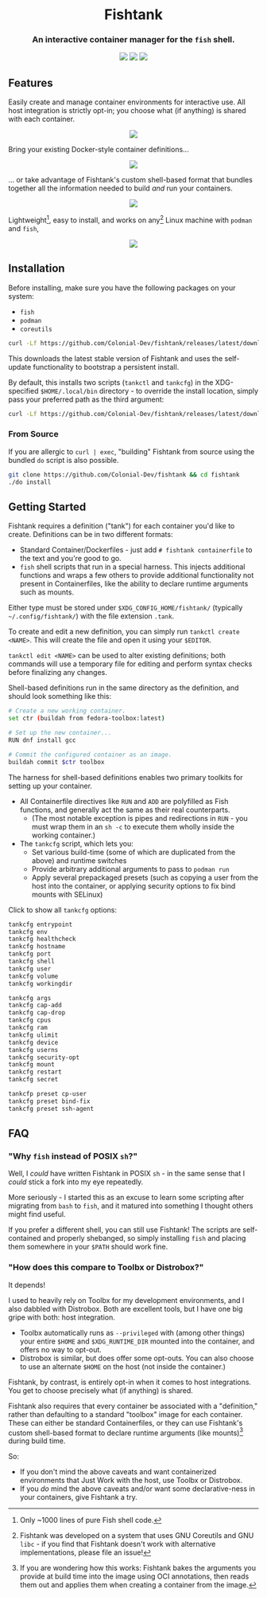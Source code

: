 <h1 align="center">Fishtank</h1>
<h3 align="center">An interactive container manager for the <code>fish</code> shell.</h3>

<p align="center">
<img src="https://img.shields.io/github/actions/workflow/status/Colonial-Dev/fishtank/fish.yml">
<img src="https://img.shields.io/github/license/Colonial-Dev/fishtank">
<img src="https://img.shields.io/github/stars/Colonial-Dev/fishtank">
</p>

## Features
Easily create and manage container environments for interactive use. All host integration is strictly opt-in; you choose what (if anything) is shared with each container.

<p align="center">
    <img src=".github/demo.gif">
</p>

Bring your existing Docker-style container definitions...

<p align="center">
    <img src=".github/README_B.png">
</p>

... or take advantage of Fishtank's custom shell-based format that bundles together all the information needed to build *and* run your containers.

<p align="center">
    <img src=".github/README_A.png">
</p>

Lightweight[^1], easy to install, and works on any[^2] Linux machine with `podman` and `fish`,

<p align="center">
    <img src=".github/demo_install.gif">
</p>

## Installation
Before installing, make sure you have the following packages on your system:
- `fish`
- `podman`
- `coreutils`

```sh
curl -Lf https://github.com/Colonial-Dev/fishtank/releases/latest/download/tankctl | source - install
```

This downloads the latest stable version of Fishtank and uses the self-update functionality to bootstrap a persistent install.

By default, this installs two scripts (`tankctl` and `tankcfg`) in the XDG-specified `$HOME/.local/bin` directory - to override the install location, simply pass your preferred path as the third argument:

```sh
curl -Lf https://github.com/Colonial-Dev/fishtank/releases/latest/download/tankctl | source - install /usr/bin
```

### From Source
If you are allergic to `curl | exec`, "building" Fishtank from source using the bundled `do` script is also possible.

```sh
git clone https://github.com/Colonial-Dev/fishtank && cd fishtank
./do install
```

## Getting Started

Fishtank requires a definition ("tank") for each container you'd like to create. Definitions can be in two different formats:
- Standard Container/Dockerfiles - just add `# fishtank containerfile` to the text and you're good to go.
- `fish` shell scripts that run in a special harness. This injects additional functions and wraps a few others to provide additional functionality not present in Containerfiles, like the ability to declare runtime arguments such as mounts.

Either type must be stored under `$XDG_CONFIG_HOME/fishtank/` (typically `~/.config/fishtank/`) with the file extension `.tank`.

To create and edit a new definition, you can simply run `tankctl create <NAME>`. This will create the file and open it using your `$EDITOR`.

`tankctl edit <NAME>` can be used to alter existing definitions; both commands will use a temporary file for editing and perform syntax checks before finalizing any changes.

Shell-based definitions run in the same directory as the definition, and should look something like this:

```sh
# Create a new working container.
set ctr (buildah from fedora-toolbox:latest)

# Set up the new container...
RUN dnf install gcc

# Commit the configured container as an image.
buildah commit $ctr toolbox
```

The harness for shell-based definitions enables two primary toolkits for setting up your container.
- All Containerfile directives like `RUN` and `ADD` are polyfilled as Fish functions, and generally act the same as their real counterparts. 
  - (The most notable exception is pipes and redirections in `RUN` - you must wrap them in an `sh -c` to execute them wholly inside the working container.)
- The `tankcfg` script, which lets you:
  - Set various build-time (some of which are duplicated from the above) and runtime switches
  - Provide arbitrary additional arguments to pass to `podman run`
  - Apply several prepackaged presets (such as copying a user from the host into the container, or applying security options to fix bind mounts with SELinux)

Click to show all `tankcfg` options:

```sh
tankcfg entrypoint
tankcfg env
tankcfg healthcheck
tankcfg hostname
tankcfg port
tankcfg shell
tankcfg user
tankcfg volume
tankcfg workingdir

tankcfg args
tankcfg cap-add
tankcfg cap-drop
tankcfg cpus
tankcfg ram
tankcfg ulimit
tankcfg device
tankcfg userns
tankcfg security-opt
tankcfg mount
tankcfg restart
tankcfg secret

tankcfp preset cp-user
tankcfg preset bind-fix
tankcfg preset ssh-agent
```

## FAQ

### "Why `fish` instead of POSIX `sh`?"
Well, I *could* have written Fishtank in POSIX `sh` - in the same sense that I *could* stick a fork into my eye repeatedly.

More seriously - I started this as an excuse to learn some scripting after migrating from `bash` to `fish`, and it matured into something I thought others might find useful.

If you prefer a different shell, you can still use Fishtank! The scripts are self-contained and properly shebanged, so simply installing `fish` and placing them somewhere in your `$PATH` should work fine.

### "How does this compare to Toolbx or Distrobox?"
It depends!

I used to heavily rely on Toolbx for my development environments, and I also dabbled with Distrobox. Both are excellent tools, but I have one big gripe with both: host integration.

- Toolbx automatically runs as `--privileged` with (among other things) your entire `$HOME` and `$XDG_RUNTIME_DIR` mounted into the container, and offers no way to opt-out.
- Distrobox is similar, but does offer some opt-outs. You can also choose to use an alternate `$HOME` on the host (not inside the container.)

Fishtank, by contrast, is entirely opt-in when it comes to host integrations. You get to choose precisely what (if anything) is shared.

Fishtank also requires that every container be associated with a "definition," rather than defaulting to a standard "toolbox" image for each container. These can either be standard Containerfiles, or they can use Fishtank's custom shell-based format to declare runtime arguments (like mounts)[^3] during build time.

So:
- If you don't mind the above caveats and want containerized environments that Just Work with the host, use Toolbx or Distrobox.
- If you *do* mind the above caveats and/or want some declarative-ness in your containers, give Fishtank a try.

[^1]: Only ~1000 lines of pure Fish shell code.

[^2]: Fishtank was developed on a system that uses GNU Coreutils and GNU `libc` - if you find that Fishtank doesn't work with alternative implementations, please file an issue!

[^3]: If you are wondering how this works: Fishtank bakes the arguments you provide at build time into the image using OCI annotations, then reads them out and applies them when creating a container from the image.
